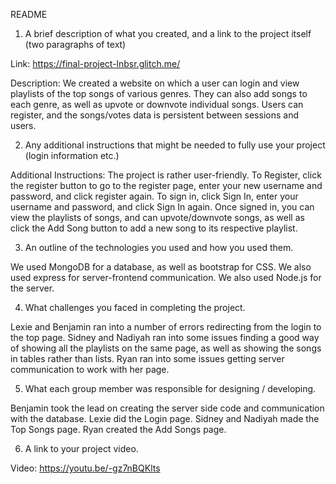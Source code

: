 README

1. A brief description of what you created, and a link to the project itself (two paragraphs of text)
  
  Link: https://final-project-lnbsr.glitch.me/ 
  
  Description: We created a website on which a user can login and view playlists of the top songs of various genres. They can also add songs to each genre, as well as upvote or downvote individual songs. Users can register, and the songs/votes data is persistent between sessions and users.

2. Any additional instructions that might be needed to fully use your project (login information etc.)
  
  Additional Instructions: The project is rather user-friendly. To Register, click the register button to go to the register page, enter your new username and password, and click register again. To sign in, click Sign In, enter your username and password, and click Sign In again. Once signed in, you can view the playlists of songs, and can upvote/downvote songs, as well as click the Add Song button to add a new song to its respective playlist.

3. An outline of the technologies you used and how you used them.
  
  We used MongoDB for a database, as well as bootstrap for CSS. We also used express for server-frontend communication. We also used Node.js for the server.

4. What challenges you faced in completing the project.

  Lexie and Benjamin ran into a number of errors redirecting from the login to the top page. Sidney and Nadiyah ran into some issues finding a good way of showing all the playlists on the same page, as well as showing the songs in tables rather than lists. Ryan ran into some issues getting server communication to work with her page.

5. What each group member was responsible for designing / developing.
  
  Benjamin took the lead on creating the server side code and communication with the database. Lexie did the Login page. Sidney and Nadiyah made the Top Songs page. Ryan created the Add Songs page.

6. A link to your project video.
  
  Video: https://youtu.be/-gz7nBQKlts
